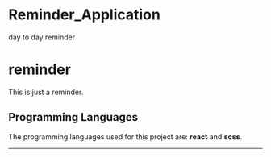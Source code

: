# Reminder_Application
day to day reminder
# reminder

This is just a reminder.

## Programming Languages

The programming languages used for this project are: <b>react</b> and <b>scss</b>.

<hr>
